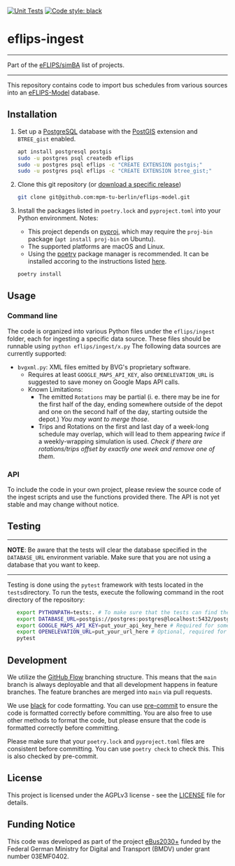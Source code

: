 [![Unit Tests](https://github.com/mpm-tu-berlin/eflips-ingest/actions/workflows/unittests.yml/badge.svg)](https://github.com/mpm-tu-berlin/eflips-ingest/actions/workflows/unittests.yml)
[![Code style: black](https://img.shields.io/badge/code%20style-black-000000.svg)](https://github.com/psf/black)

# eflips-ingest

---

Part of the [eFLIPS/simBA](https://github.com/stars/ludgerheide/lists/ebus2030) list of projects.

---

This repository contains code to import bus schedules from various sources into an [eFLIPS-Model](https://github.com/mpm-tu-berlin/eflips-model) database.

## Installation

1. Set up a [PostgreSQL](https://www.postgresql.org/) database with the [PostGIS](https://postgis.net/) extension and `BTREE_gist` enabled.
   ```bash
   apt install postgresql postgis
   sudo -u postgres psql createdb eflips
   sudo -u postgres psql eflips -c "CREATE EXTENSION postgis;"
   sudo -u postgres psql eflips -c "CREATE EXTENSION btree_gist;"
   ```

2. Clone this git repository (or [download a specific release](https://github.com/mpm-tu-berlin/eflips-depot/releases))
    ```bash
    git clone git@github.com:mpm-tu-berlin/eflips-model.git
    ```
3. Install the packages listed in `poetry.lock` and `pyproject.toml` into your Python environment. Notes:
    - This project depends on [pyproj](https://pyproj4.github.io/pyproj/stable/installation.html), which may require the `proj-bin` package (`apt install proj-bin` on Ubuntu).
    - The supported platforms are macOS and Linux.
    - Using the [poetry](https://python-poetry.org/) package manager is recommended. It can be installed accoring to the
      instructions listed [here](https://python-poetry.org/docs/#installing-with-the-official-installer).
    ```bash
    poetry install
    ```

## Usage

### Command line

The code is organized into various Python files under the `eflips/ingest` folder, each for ingesting a specific data source. These files should be runnable using `python eflips/ingest/x.py` The following data sources are currently supported:

- `bvgxml.py`: XML files emitted by BVG's proprietary software. 
  - Requires at least `GOOGLE_MAPS_API_KEY`, also `OPENELEVATION_URL` is suggested to save money on Google Maps API calls.
  - Known Limitations:
    - The emitted `Rotations` may be partial (i. e. there may be ine for the first half of the day, ending somewhere outside of the depot and one on the second half of the day, starting outside the depot.) *You may want to merge those*.
    - Trips and Rotations on the first and last day of a week-long schedule may overlap, which will lead to them appearing *twice* if a weekly-wrapping simulation is used. *Check if there are rotations/trips offset by exactly one week and remove one of them*.

### API

To include the code in your own project, please review the source code of the ingest scripts and use the functions provided there. The API is not yet stable and may change without notice.

## Testing

---

**NOTE**: Be aware that the tests will clear the database specified in the `DATABASE_URL` environment variable. Make sure that you are not using a database that you want to keep.

---

Testing is done using the `pytest` framework with tests located in the `tests`directory. To run the tests, execute the following command in the root directory of the repository:

```bash
   export PYTHONPATH=tests:. # To make sure that the tests can find the eflips package
   export DATABASE_URL=postgis://postgres:postgres@localhost:5432/postgres # Or whatever your database URL is
   export GOOGLE_MAPS_API_KEY=put_your_api_key_here # Required for some tests
   export OPENELEVATION_URL=put_your_url_here # Optional, required for some tests
   pytest
```



## Development

We utilize the [GitHub Flow](https://docs.github.com/get-started/quickstart/github-flow) branching structure. This means
that the `main` branch is always deployable and that all development happens in feature branches. The feature branches
are merged into `main` via pull requests.


We use [black](https://black.readthedocs.io/en/stable/) for code formatting. You can use 
[pre-commit](https://pre-commit.com/) to ensure the code is formatted correctly before committing. You are also free to
use other methods to format the code, but please ensure that the code is formatted correctly before committing.

Please make sure that your `poetry.lock` and `pyproject.toml` files are consistent before committing. You can use `poetry check` to check this. This is also checked by pre-commit.

## License

This project is licensed under the AGPLv3 license - see the [LICENSE](LICENSE.md) file for details.

## Funding Notice

This code was developed as part of the project [eBus2030+](https://www.eflip.de/) funded by the Federal German Ministry for Digital and Transport (BMDV) under grant number 03EMF0402.